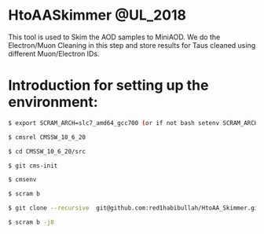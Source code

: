 # HtoAASkimmer @UL_2018This tool is used to Skim the AOD samples to MiniAOD. We do the Electron/Muon Cleaning in this step and store results for Taus cleaned using different Muon/Electron IDs.# Introduction for setting up the environment:```bash$ export SCRAM_ARCH=slc7_amd64_gcc700 (or if not bash setenv SCRAM_ARCH slc7_amd64_gcc700)$ cmsrel CMSSW_10_6_20$ cd CMSSW_10_6_20/src$ git cms-init$ cmsenv$ scram b  $ git clone --recursive  git@github.com:red1habibullah/HtoAA_Skimmer.git  -b  UL_2018_Skim $ scram b -j8```